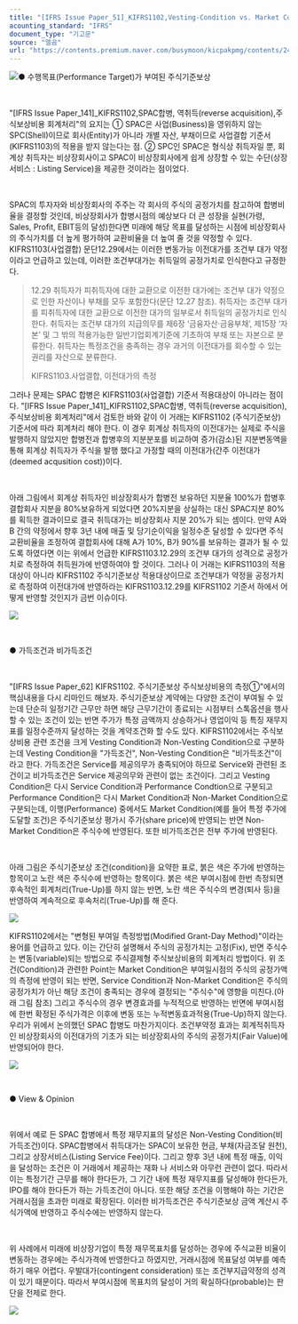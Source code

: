 ```yaml
---
title: "[IFRS Issue Paper_51]_KIFRS1102,Vesting-Condition vs. Market Condition"
acounting_standard: "IFRS"
document_type: "기고문"
source: "엘곰"
url: "https://contents.premium.naver.com/busymoon/kicpakpmg/contents/240303163629019jo"
---
```

![](https://n2.news.naver.com/l.gif?type=content)● 수행목표(Performance Target)가 부여된 주식기준보상

​

"\[IFRS Issue Paper\_141\]\_KIFRS1102,SPAC합병, 역취득(reverse acquisition),주식보상비용 회계처리"의 요지는 ① SPAC은 사업(Business)을 영위하지 않는 SPC(Shell)이므로 회사(Entity)가 아니라 개별 자산, 부채이므로 사업결합 기준서(KIFRS1103)의 적용을 받지 않는다는 점. ② SPC인 SPAC은 형식상 취득자일 뿐, 회계상 취득자는 비상장회사이고 SPAC이 비상장회사에게 쉽게 상장할 수 있는 수단(상장서비스 : Listing Service)을 제공한 것이라는 점이었다.

​

SPAC의 투자자와 비상장회사의 주주는 각 회사의 주식의 공정가치를 참고하여 합병비율을 결정할 것인데, 비상장회사가 합병시점의 예상보다 더 큰 성장을 실현(가령, Sales, Profit, EBIT등의 달성)한다면 미래에 해당 목표를 달성하는 시점에 비상장회사의 주식가치를 더 높게 평가하여 교환비율을 더 높여 줄 것을 약정할 수 있다. KIFRS1103(사업결합) 문단12.29에서는 이러한 변동가능 이전대가를 조건부 대가 약정이라고 언급하고 있는데, 이러한 조건부대가는 취득일의 공정가치로 인식한다고 규정한다.

> 12.29 취득자가 피취득자에 대한 교환으로 이전한 대가에는 조건부 대가 약정으로 인한 자산이나 부채를 모두 포함한다(문단 12.27 참조). 취득자는 조건부 대가를 피취득자에 대한 교환으로 이전한 대가의 일부로서 취득일의 공정가치로 인식한다. 취득자는 조건부 대가의 지급의무를 제6장 ‘금융자산·금융부채’, 제15장 ‘자본’ 및 그 밖의 적용가능한 일반기업회계기준에 기초하여 부채 또는 자본으로 분류한다. 취득자는 특정조건을 충족하는 경우 과거의 이전대가를 회수할 수 있는 권리를 자산으로 분류한다.
> 
> KIFRS1103.사업결합, 이전대가의 측정

그러나 문제는 SPAC 합병은 KIFRS1103(사업결합) 기준서 적용대상이 아니라는 점이다. "\[IFRS Issue Paper\_141\]\_KIFRS1102,SPAC합병, 역취득(reverse acquisition),주식보상비용 회계처리"에서 검토한 바와 같이 이 거래는 KIFRS1102 (주식기준보상) 기준서에 따라 회계처리 해야 한다. 이 경우 회계상 취득자의 이전대가는 실제로 주식을 발행하지 않았지만 합병전과 합병후의 지분분포를 비교하여 증가(감소)된 지분변동액을 통해 회계상 취득자가 주식을 발행 했다고 가정할 때의 이전대가(간주 이전대가(deemed acqusition cost))이다.

​

아래 그림에서 회계상 취득자인 비상장회사가 합병전 보유하던 지분율 100%가 합병후 결합회사 지분을 80%보유하게 되었다면 20%지분을 상실하는 대신 SPAC지분 80%를 획득한 결과이므로 결국 취득대가는 비상장회사 지분 20%가 되는 셈이다. 만약 A와 B 간의 약정에서 향후 3년 내에 매출 및 당기순이익을 일정수준 달성할 수 있다면 주식교환비율을 조정하여 결합회사에 대해 A가 10%, B가 90%를 보유하는 결과가 될 수 있도록 하였다면 이는 위에서 언급한 KIFRS1103.12.29의 조건부 대가의 성격으로 공정가치로 측정하여 취득원가에 반영하여야 할 것이다. 그러나 이 거래는 KIFRS1103의 적용대상이 아니라 KIFRS1102 주식기준보상 적용대상이므로 조건부대가 약정을 공정가치로 측정하여 이전대가에 반영하라는 KIFRS1103.12.29를 KIFRS1102 기준서 하에서 어떻게 반영할 것인지가 금번 이슈이다.

![](https://dthumb-phinf.pstatic.net/dthumb?src=%22https://postfiles.pstatic.net/MjAyNDAxMDdfMjYy/MDAxNzA0NjIzMTY4NjU2.diGf4gTdDKA7KivGzgeideJhx_ZIs2EISYhx2SzrHLAg.6YucLsXt3kpfpIs27d6A_aTil9Nbp6bCGttIam172JQg.PNG.busymoon/image.png?type=w773%22&service=scs&type=w800)

​

● 가득조건과 비가득조건

​

"\[IFRS Issue Paper\_62\] KIFRS1102. 주식기준보상 주식보상비용의 측정①"에서의 핵심내용을 다시 리마인드 해보자. 주식기준보상 계약에는 다양한 조건이 부여될 수 있는데 단순히 일정기간 근무만 하면 해당 근무기간이 종료되는 시점부터 스톡옵션을 행사할 수 있는 조건이 있는 반면 주가가 특정 금액까지 상승하거나 영업이익 등 특징 재무지표를 일정수준까지 달성하는 것을 계약조건화 할 수도 있다. KIFRS1102에서는 주식보상비용 관련 조건을 크게 Vesting Condition과 Non-Vesting Condition으로 구분하는데 Vesting Condition을 "가득조건", Non-Vesting Condition은 "비가득조건"이라고 한다. 가득조건은 Service를 제공의무가 충족되어야 하므로 Service와 관련된 조건이고 비가득조건은 Service 제공의무와 관련이 없는 조건이다. 그리고 Vesting Condition은 다시 Service Condition과 Performance Condtion으로 구분되고 Performance Condition은 다시 Market Condition과 Non-Market Condition으로 구분되는데, 이행(Performance) 중에서도 Market Condition(예를 들어 특정 주가에 도달할 조건)은 주식기준보상 평가시 주가(share price)에 반영되는 반면 Non-Market Condition은 주식수에 반영된다. 또한 비가득조건은 전부 주가에 반영된다.

​

아래 그림은 주식기준보상 조건(condition)을 요약한 표로, 붉은 색은 주가에 반영하는 항목이고 노란 색은 주식수에 반영하는 항목이다. 붉은 색은 부여시점에 한번 측정되면 후속적인 회계처리(True-Up)를 하지 않는 반면, 노란 색은 주식수의 변경(퇴사 등)을 반영하여 계속적으로 후속처리(True-Up)를 해 준다.

![](https://dthumb-phinf.pstatic.net/dthumb?src=%22https://postfiles.pstatic.net/MjAyNDAxMDhfMjYg/MDAxNzA0Njc0NzczNjUy.fFVZCIBUUTyIpkIC67Q3Y_X3GHTDLFuOxK1AVvVwhUwg.W4XZ-8EAXFqoOFpjcHD_p8anAGKQUHQ4UIiT46ClInwg.PNG.busymoon/image.png?type=w773%22&service=scs&type=w800)

KIFRS1102에서는 "변형된 부여일 측정방법(Modified Grant-Day Method)"이라는 용어를 언급하고 있다. 이는 간단히 설명해서 주식의 공정가치는 고정(Fix), 반면 주식수는 변동(variable)되는 방법으로 주식결제형 주식보상비용의 회계처리 방법이다. 위 조건(Condition)과 관련한 Point는 Market Condition은 부여일시점의 주식의 공정가액의 측정에 반영이 되는 반면, Service Condition과 Non-Market Condition은 주식의 공정가치가 아닌 해당 조건이 충족되는 경우에 결정되는 "주식수"에 영향을 미친다.(아래 그림 참조) 그리고 주식수의 경우 변경효과를 누적적으로 반영하는 반면에 부여시점에 한번 확정된 주식가격은 이후에 변동 또는 누적변동효과적용(True-Up)하지 않는다. 우리가 위에서 논의했던 SPAC 합병도 마찬가지이다. 조건부약정 효과는 회계적취득자인 비상장회사의 이전대가의 기초가 되는 비상장회사의 주식의 공정가치(Fair Value)에 반영되어야 한다.

![](https://dthumb-phinf.pstatic.net/dthumb?src=%22https://postfiles.pstatic.net/MjAyNDAxMDdfMTAy/MDAxNzA0NjI3MDkwNDQx.Znq0o3aFAt71vFEsRSNP5sQrib_x_JfK0Qy0vQ45h5Mg.jcac0qIqJf4DpeZTL_ORCAzP05E2g0J6sFpzNNfZRcMg.PNG.busymoon/image.png?type=w773%22&service=scs&type=w800)

​

● View & Opinion

​

위에서 예로 든 SPAC 합병에서 특정 재무지표의 달성은 Non-Vesting Condition(비가득조건)이다. SPAC합병에서 취득대가는 SPAC이 보유한 현금, 부채(자금조달 원천), 그리고 상장서비스(Listing Service Fee)이다. 그리고 향후 3년 내에 특정 매출, 이익을 달성하는 조건은 이 거래에서 제공하는 재화 나 서비스와 아무런 관련이 없다. 따라서 이는 특정기간 근무를 해야 한다든가, 그 기간 내에 특정 재무지표를 달성해야 한다든가, IPO를 해야 한다든가 하는 가득조건이 아니다. 또한 해당 조건을 이행해야 하는 기간은 거래시점을 초과한 미래로 확장된다. 이러한 비가득조건은 주식기준보상 금액 계산시 주식가액에 반영하고 주식수에는 반영하지 않는다.

​

위 사례에서 미래에 비상장기업이 특정 재무목표치를 달성하는 경우에 주식교환 비율이 변동하는 경우에는 주식가격에 반영한다고 하였지만, 거래시점에 목표달성 여부를 예측하기 매우 어렵다. 우발대가(contingent consideration) 또는 조건부지급약정의 성격이 있기 때문이다. 따라서 부여시점에 목표치의 달성이 거의 확실하다(probable)는 판단을 전제로 한다.

[![](https://dthumb-phinf.pstatic.net/dthumb?src=%22https://storep-phinf.pstatic.net/cafe_004/original_28.png?type=p100_100%22&service=scs&type=w800)](https://contents.premium.naver.com/busymoon/kicpakpmg/contents/#)

​